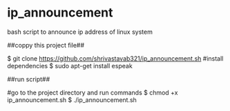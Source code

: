 # ip_announcement
bash script to announce ip address of linux system

##coppy this project file##

$ git clone https://github.com/shrivastavab321/ip_announcement.sh
#install dependencies
$ sudo apt-get install espeak

##run script##

#go to the project directory and run commands
$ chmod +x ip_announcement.sh
$ ./ip_announcement.sh
